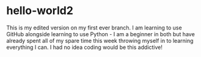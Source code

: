 # hello-world2
This is my edited version on my first ever branch. I am learning to use GitHub alongside learning to use Python - I am a beginner in both but have already spent all of my spare time this week throwing myself in to learning everything I can.
I had no idea coding would be this addictive!
